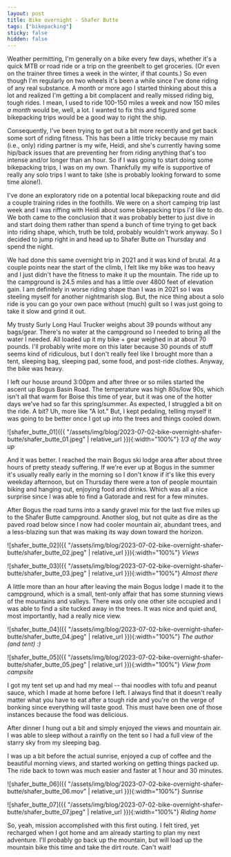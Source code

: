 ```yaml
---
layout: post
title: Bike overnight - Shafer Butte
tags: ["bikepacking"]
sticky: false
hidden: false
---
```


Weather permitting, I'm generally on a bike every few days, whether it's a quick MTB or road ride or a trip on the greenbelt to get groceries.  (Or even on the trainer three times a week in the winter, if that counts.)  So even though I'm regularly on two wheels it's been a while since I've done riding of any real substance.  A month or more ago I started thinking about this a lot and realized I'm getting a bit complacent and really missed riding big, tough rides.  I mean, I used to ride 100-150 miles a week and now 150 miles *a month* would be, well, a lot.  I wanted to fix this and figured some bikepacking trips would be a good way to right the ship.

Consequently, I've been trying to get out a bit more recently and get back some sort of riding fitness.  This has been a little tricky because my main (i.e., only) riding partner is my wife, Heidi, and she's currently having some hip/back issues that are preventing her from riding anything that's too intense and/or longer than an hour.  So if I was going to start doing some bikepacking trips, I was on my own.  Thankfully my wife is supportive of really any solo trips I want to take (she is probably looking forward to some time alone!).

I've done an exploratory ride on a potential local bikepacking route and did a couple training rides in the foothills.  We were on a short camping trip last week and I was riffing with Heidi about some bikepacking trips I'd like to do.  We both came to the conclusion that it was probably better to just dive in and start doing them rather than spend a bunch of time trying to get back into riding shape, which, truth be told, probably wouldn't work anyway.  So I decided to jump right in and head up to Shafer Butte on Thursday and spend the night.

We had done this same overnight trip in 2021 and it was kind of brutal.  At a couple points near the start of the climb, I felt like my bike was too heavy and I just didn't have the fitness to make it up the mountain.  The ride up to the campground is 24.5 miles and has a little over 4800 feet of elevation gain.  I am definitely in worse riding shape than I was in 2021 so I was steeling myself for another nightmarish slog.  But, the nice thing about a solo ride is you can go your own pace without (much) guilt so I was just going to take it slow and grind it out.

My trusty Surly Long Haul Trucker weighs about 39 pounds without any bags/gear.  There's no water at the campground so I needed to bring all the water I needed.  All loaded up it my bike + gear weighed in at about 70 pounds.  I'll probably write more on this later because 30 pounds of stuff seems kind of ridiculous, but I don't really feel like I brought more than a tent, sleeping bag, sleeping pad, some food, and post-ride clothes.  Anyway, the bike was heavy.

I left our house around 3:00pm and after three or so miles started the ascent up Bogus Basin Road.  The temperature was high 80s/low 90s, which isn't all that warm for Boise this time of year, but it was one of the hotter days we've had so far this spring/summer.  As expected, I struggled a bit on the ride.  A bit?  Uh, more like "A lot."  But, I kept pedaling, telling myself it was going to be better once I got up into the trees and things cooled down.

![shafer_butte_01]({{ "/assets/img/blog/2023-07-02-bike-overnight-shafer-butte/shafer_butte_01.jpeg" | relative_url }}){:width="100%"}
*1/3 of the way up*

And it was better.  I reached the main Bogus ski lodge area after about three hours of pretty steady suffering.  If we're ever up at Bogus in the summer it's usually really early in the morning so I don't know if it's like this every weekday afternoon, but on Thursday there were a ton of people mountain biking and hanging out, enjoying food and drinks.  Which was all a nice surprise since I was able to find a Gatorade and rest for a few minutes.

After Bogus the road turns into a sandy gravel mix for the last five miles up to the Shafer Butte campground.  Another slog, but not quite as dire as the paved road below since I now had cooler mountain air, abundant trees, and a less-blazing sun that was making its way down toward the horizon.

![shafer_butte_02]({{ "/assets/img/blog/2023-07-02-bike-overnight-shafer-butte/shafer_butte_02.jpeg" | relative_url }}){:width="100%"}
*Views*

![shafer_butte_03]({{ "/assets/img/blog/2023-07-02-bike-overnight-shafer-butte/shafer_butte_03.jpeg" | relative_url }}){:width="100%"}
*Almost there*

A little more than an hour after leaving the main Bogus lodge I made it to the campground, which is a small, tent-only affair that has some stunning views of the mountains and valleys.  There was only one other site occupied and I was able to find a site tucked away in the trees.  It was nice and quiet and, most importantly, had a really nice view.

![shafer_butte_04]({{ "/assets/img/blog/2023-07-02-bike-overnight-shafer-butte/shafer_butte_04.jpeg" | relative_url }}){:width="100%"}
*The author (and tent) :)*

![shafer_butte_05]({{ "/assets/img/blog/2023-07-02-bike-overnight-shafer-butte/shafer_butte_05.jpeg" | relative_url }}){:width="100%"}
*View from campsite*

I got my tent set up and had my meal -- thai noodles with tofu and peanut sauce, which I made at home before I left.  I always find that it doesn't really matter what you have to eat after a tough ride and you're on the verge of bonking since everything will taste good.  This must have been one of those instances because the food was delicious.

After dinner I hung out a bit and simply enjoyed the views and mountain air.  I was able to sleep without a rainfly on the tent so I had a full view of the starry sky from my sleeping bag.

I was up a bit before the actual sunrise, enjoyed a cup of coffee and the beautiful morning views, and started working on getting things packed up.  The ride back to town was much easier and faster at 1 hour and 30 minutes.

![shafer_butte_06]({{ "/assets/img/blog/2023-07-02-bike-overnight-shafer-butte/shafer_butte_06.mov" | relative_url }}){:width="100%"}
*Sunrise*

![shafer_butte_07]({{ "/assets/img/blog/2023-07-02-bike-overnight-shafer-butte/shafer_butte_07.jpeg" | relative_url }}){:width="100%"}
*Riding home*

So, yeah, mission accomplished with this first outing.  I felt tired, yet recharged when I got home and am already starting to plan my next adventure.  I'll probably go back up the mountain, but will load up the mountain bike this time and take the dirt route.  Can't wait!
